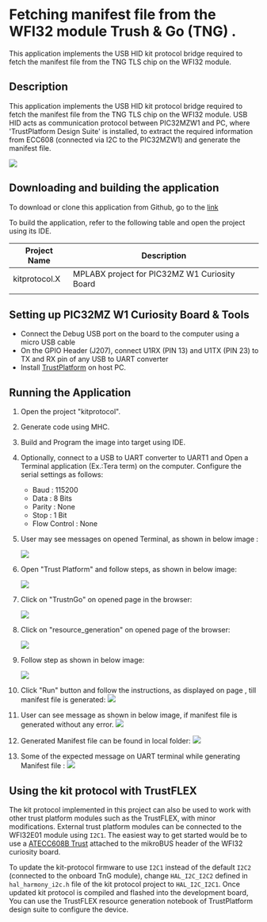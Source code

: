 # Fetching manifest file from the WFI32 module Trush & Go (TNG) .

This application implements the USB HID kit protocol bridge required to fetch the manifest file from the TNG TLS chip on the WFI32 module. 

## Description

This application implements the USB HID kit protocol bridge required to fetch the manifest file from the TNG TLS chip on the WFI32 module. USB HID acts as communication protocol between PIC32MZW1 and PC, where 'TrustPlatform Design Suite' is installed, to extract the required information from ECC608 (connected via I2C to the PIC32MZW1) and generate the manifest file.   

![](images/image1.PNG)


## Downloading and building the application

To download or clone this application from Github, go to the [link](https://github.com/MicrochipTech/PIC32MZW1_Projects/tree/main/)



To build the application, refer to the following table and open the project using its IDE.

| Project Name      | Description                                    |
| ----------------- | ---------------------------------------------- |
| kitprotocol.X     | MPLABX project for PIC32MZ W1 Curiosity Board |
|||

## Setting up PIC32MZ W1 Curiosity Board & Tools

- Connect the Debug USB port on the board to the computer using a micro USB cable
- On the GPIO Header (J207), connect U1RX (PIN 13) and U1TX (PIN 23) to TX and RX pin of any USB to UART converter
- Install [TrustPlatform](https://microchipdeveloper.com/authentication:trust-platform) on host PC.

## Running the Application


1.  Open the project "kitprotocol".
2.	Generate code using MHC.
3.  Build and Program the image into target using IDE.

4.  Optionally, connect to a USB to UART converter to UART1 and Open a Terminal application (Ex.:Tera term) on the computer. Configure the serial settings as follows:
    - Baud : 115200
    - Data : 8 Bits
    - Parity : None
    - Stop : 1 Bit
    - Flow Control : None

5.  User may see messages on opened Terminal, as shown in below image :

    ![](images/image9.PNG)
6.  Open "Trust Platform" and follow steps, as shown in below image:

    ![](images/image2.png)

7.  Click on "TrustnGo" on opened page in the browser:

    ![](images/image3.PNG)

    
8.  Click on "resource_generation" on opened page of the browser:

    ![](images/image4.PNG)   

9.  Follow step as shown in below image:

    ![](images/image5.png)

10.  Click "Run" button and follow the instructions, as displayed on page , till manifest file is generated:
    ![](images/image6.PNG)   

11.  User can see message as shown in below image, if manifest file is generated without any error. 
    ![](images/image7.PNG)   

12.  Generated Manifest file can be found in local folder:
    ![](images/image8.PNG)  

13.  Some of the expected message on UART terminal while generating Manifest file :
    ![](images/image10.PNG)  

## Using the kit protocol with TrustFLEX

The kit protocol implemented in this project can also be used to work with other trust platform modules such as the TrustFLEX, with minor modifications. 
External trust platform modules can be connected to the WFI32E01 module using `I2C1`. The easiest way to get started would be to use a [ATECC608B Trust](https://www.microchip.com/developmenttools/ProductDetails/DT100104) attached to the mikroBUS header of the WFI32 curiosity board. 

To update the kit-protocol firmware to use `I2C1` instead of the default `I2C2` (connected to the onboard TnG module), change `HAL_I2C_I2C2` defined in `hal_harmony_i2c.h` file of the kit protocol project to `HAL_I2C_I2C1`. Once updated kit protocol is compiled and flashed into the development board, You can use the TrustFLEX resource generation notebook of TrustPlatform design suite to configure the device.
